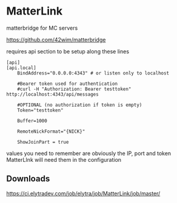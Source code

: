 # MatterLink

matterbridge for MC servers

https://github.com/42wim/matterbridge

requires api section to be setup along these lines 

```
[api]
[api.local]
    BindAddress="0.0.0.0:4343" # or listen only to localhost

    #Bearer token used for authentication
    #curl -H "Authorization: Bearer testtoken" http://localhost:4343/api/messages
    
    #OPTIONAL (no authorization if token is empty)
    Token="testtoken"
    
    Buffer=1000
    
    RemoteNickFormat="{NICK}"
    
    ShowJoinPart = true
```

values you need to remember are obviously the IP, port and token
MatterLInk will need them in the configuration

## Downloads

https://ci.elytradev.com/job/elytra/job/MatterLink/job/master/